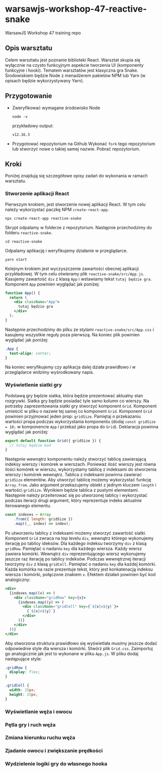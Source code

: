 # warsawjs-workshop-47-reactive-snake
WarsawJS Workshop 47 training repo

## Opis warsztatu
Celem warsztatu jest poznanie biblioteki React.
Warsztat skupia się wyłącznie na czysto funkcyjnym aspekcie tworzenia UI (komponenty funkcyjne i hooki).
Tematem warsztatów jest klasyczna gra Snake.
Środowiskiem będzie Node z menadżerem pakietów NPM lub Yarn (w opisach będzie wykorzystywany Yarn).

## Przygotowanie
* Zweryfikować wymagane środowisko Node
    ```shell script
    node -v
    ```
  przykładowy output:
    ```shell script
    v12.16.3
    ```
* Przygotować repozytorium na Github
Wykonać `fork` tego repozytorium lub stworzyć nowe o takiej samej nazwie. Pobrać repozytorium.

## Kroki

Poniżej znajdują się szczegółowe opisy zadań do wykonania w ramach warsztatu.

### Stworzenie aplikacji React

Pierwszym krokiem, jest stworzenie nowej aplikacji React.
W tym celu należy wykorzystać paczkę NPM `create-react-app`.
```shell script
npx create-react-app reactive-snake
```
Skrypt odpalamy w folderze z repozytorium. 
Następnie przechodzimy do folderu `reactive-snake`.
```shell script
cd reactive-snake
```
Odpalamy aplikację i weryfikujemy działanie w przeglądarce.
```shell script
yarn start
```
Kolejnym krokiem jest wyczyszczenie zawartości obecnej aplikacji przykładowej.
W tym celu otwieramy plik `reactive-snake/src/App.js`.
Kasujemy zawartość `div` z klasą `App` i wstawiamy tekst `tutaj będzie gra`.
Komponent `App` powinien wyglądać jak poniżej:
```jsx
function App() {
  return (
    <div className="App">
      tutaj będzie gra
    </div>
  );
}
```
Następnie przechodzimy do pliku ze stylami `reactive-snake/src/App.css` i kasujemy wszystkie reguły poza pierwszą. Na koniec plik powinien wyglądać jak poniżej:
```css
.App {
  text-align: center;
}

```
Na koniec weryfikujemy czy aplikacja dalej działa prawidłowo i w przeglądarce widzimy wyśrodkowany napis.

### Wyświetlenie siatki gry

Podstawą gry będzie siatka, która będzie prezentować aktualny stan rozgrywki.
Siatka gry będzie posiadać tyle samo kolumn co wierszy. 
Na potrzeby zaprezentowania siatki gry stworzyć komponent `Grid`.
Komponent umieścić w pliku o nazwie tej samej co komponent `Grid`.
Komponent `Grid` powinien przyjmować jeden prop: `gridSize`.
Pamiętaj o przekazaniu wartości propa podczas wykorzystania komponentu (dodaj `const gridSize = 10;` w komponencie `App` i przekaż jako propa do `Grid`).
Deklaracja powinna wyglądać jak poniżej:
```jsx
export default function Grid({ gridSize }) {
  // tutaj będzie kod
}
```
Następnie wewnątrz komponentu należy stworzyć tablicę zawierającą indeksy wierszy i komórek w wierszach.
Ponieważ ilość wierszy jest równa ilości komórek w wierszu, wykorzystamy tablicę z indeksami do stworzenia wierszy i komórek wewnątrz.
Tablica z indeksami powinna zawierać `gridSize` elementów. 
Aby utworzyć tablicę możemy wykorzystać funkcję `Array.from`.
Jako argument przekazujemy obiekt z jednym kluczem `length` i wartości `gridSize`.
Wynikiem będzie tablica z pustymi elementami.
Następnie należy przeiterować się po utworzonej tablicy i wykorzystać podczas iteracji drugi argument, który reprezentuje indeks aktualnie iterowanego elementu.
```js
const indexes = Array
    .from({ length: gridSize })
    .map((_, index) => index);
```
Po utworzeniu tablicy z indeksami możemy stworzyć zawartość siatki.
Komponent `Grid` zwraca na top levelu `div`, wewnątrz którego wykonujemy iterację po tablicy ideksów.
Dla każdego indeksu tworzymy `div` z klasą `gridRow`.
Pamiętać o nadaniu `key` dla każdego wiersza.
Każdy wiersz zawiera komórki.
Wewnątrz `div` reprezentującego wiersz wykonujemy jeszcze raz iterację po tablicy indeksów.
Podczas wewnętrznej iteracji tworzymy `div` z klasą `gridCell`.
Pamiętać o nadaniu `key` dla każdej komórki.
Każda komórka na razie prezentuje tekst, który jest konkatenacją indeksu wiersza i komórki, połączone znakiem `x`.
Efektem działań powinien być kod analogiczny:
```jsx
<div>
  {indexes.map((x) => (
    <div className="gridRow" key={x}>
      {indexes.map((y) => (
        <div className="gridCell" key={`${x}x${y}`}>
          {`${x}x${y}`}
        </div>
      ))}
    </div>
  ))}
</div>
```
Aby stworzona struktura prawidłowo się wyświetlała musimy jeszcze dodać odpowiednie style dla wiersza i komórki.
Stwórz plik `Grid.css`.
Zaimportuj go analogicznie jak jest to wykonane w pliku `App.js`.
W pliku dodaj następujące style:
```css
.gridRow {
  display: flex;
}

.gridCell {
  width: 25px;
  height: 25px;
}
```

### Wyświetlanie węża i owocu

### Pętla gry i ruch węża

### Zmiana kierunku ruchu węża

### Zjadanie owocu i zwiększanie prędkości

### Wydzielenie logiki gry do własnego hooka
